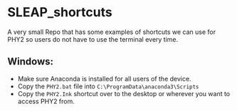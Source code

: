 # SLEAP_shortcuts
A very small Repo that has some examples of shortcuts we can use for PHY2 so users do not have to use the terminal every time. 

## Windows:
* Make sure Anaconda is installed for all users of the device.
* Copy the `PHY2.bat` file into `C:\ProgramData\anaconda3\Scripts`
* Copy the `PHY2.Ink` shortcut over to the desktop or wherever you want to access PHY2 from.
